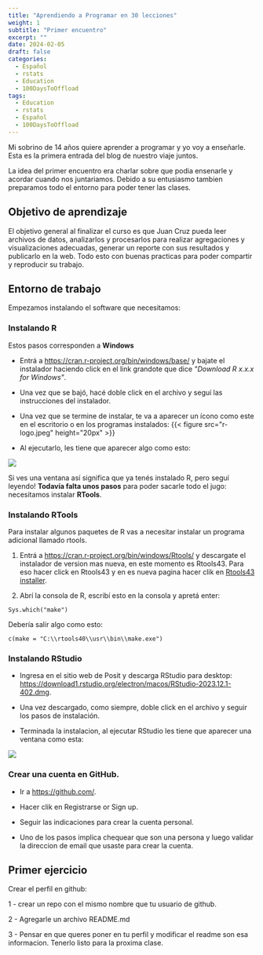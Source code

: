 ```yaml
---
title: "Aprendiendo a Programar en 30 lecciones"
weight: 1
subtitle: "Primer encuentro"
excerpt: ""
date: 2024-02-05
draft: false
categories:
  - Español
  - rstats
  - Education
  - 100DaysToOffload
tags: 
  - Education
  - rstats
  - Español
  - 100DaysToOffload
---
```


Mi sobrino de 14 años quiere aprender a programar y yo voy a enseñarle. Esta es la primera entrada del blog de nuestro viaje juntos.

La idea del primer encuentro era charlar sobre que podia ensenarle y acordar cuando nos juntariamos. Debido a su entusiasmo tambien preparamos todo el entorno para poder tener las clases.

## Objetivo de aprendizaje

El objetivo general al finalizar el curso es que Juan Cruz pueda leer archivos de datos, analizarlos y procesarlos para realizar agregaciones y visualizaciones adecuadas, generar un reporte con sus resultados y publicarlo en la web. Todo esto con buenas practicas para poder compartir y reproducir su trabajo.

## Entorno de trabajo

Empezamos instalando el software que necesitamos:

### Instalando R

Estos pasos corresponden a **Windows**

-   Entrá a <https://cran.r-project.org/bin/windows/base/> y bajate el instalador haciendo click en el link grandote que dice *"Download R x.x.x for Windows"*.

-   Una vez que se bajó, hacé doble click en el archivo y seguí las instrucciones del instalador.

-   Una vez que se termine de instalar, te va a aparecer un ícono como este en el escritorio o en los programas instalados: {{< figure src="r-logo.jpeg" height="20px" >}}

-   Al ejecutarlo, les tiene que aparecer algo como esto:

![](r-en-windows.png) 

Si ves una ventana así significa que ya tenés instalado R, pero seguí leyendo! **Todavía falta unos pasos** para poder sacarle todo el jugo: necesitamos instalar **RTools**.

### Instalando RTools

Para instalar algunos paquetes de R vas a necesitar instalar un programa adicional llamado rtools. 

1. Entrá a https://cran.r-project.org/bin/windows/Rtools/ y descargate el instalador de version mas nueva, en este momento es Rtools43. Para eso hacer click en Rtools43 y en es nueva pagina hacer clik en [Rtools43 installer](https://cran.r-project.org/bin/windows/Rtools/rtools43/files/rtools43-5948-5818.exe).  

2. Abrí la consola de R, escribí esto en la consola y apretá enter:

```{r, eval = FALSE}
Sys.which("make")
```

Debería salir algo como esto:
```{r, echo=FALSE}
c(make = "C:\\rtools40\\usr\\bin\\make.exe")
```


### Instalando RStudio

- Ingresa en el sitio web de Posit y descarga RStudio para desktop: https://download1.rstudio.org/electron/macos/RStudio-2023.12.1-402.dmg.

- Una vez descargado, como siempre, doble click en el archivo y seguir los pasos de instalación.

- Terminada la instalacion, al ejecutar RStudio les tiene que aparecer una ventana como esta:


![](rstudio-principal.png) 

### Crear una cuenta en GitHub.

- Ir a https://github.com/.

- Hacer clik en Registrarse or Sign up.

- Seguir las indicaciones para crear la cuenta personal.

- Uno de los pasos implica chequear que son una persona y luego validar la direccion de email que usaste para crear la cuenta. 

## Primer ejercicio

Crear el perfil en github:

1 - crear un repo con el mismo nombre que tu usuario de github.

2 - Agregarle un archivo README.md 

3 - Pensar en que queres poner en tu perfil y modificar el readme son esa informacion. Tenerlo listo para la proxima clase.
